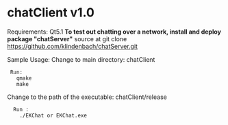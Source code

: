chatClient v1.0
================
Requirements:
  Qt5.1
  **To test out chatting over a network, install and deploy package "chatServer"**
    source at git clone https://github.com/klindenbach/chatServer.git

Sample Usage:
   Change to main directory: 
     chatClient

     Run: 
       qmake
       make

   Change to the path of the executable: 
      chatClient/release 

      Run : 
        ./EKChat or EKChat.exe
